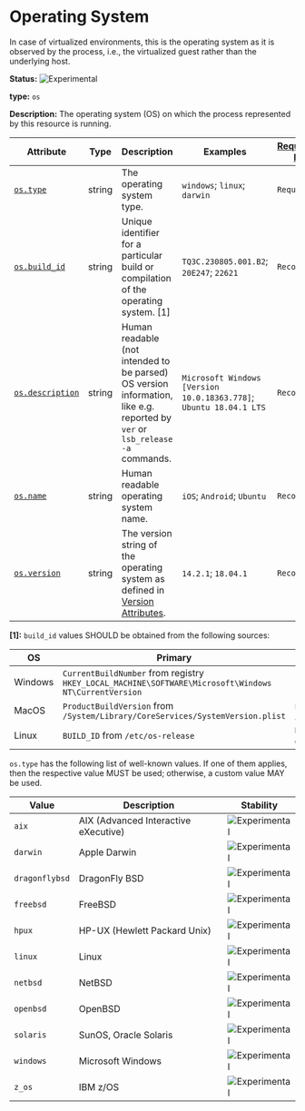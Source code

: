 # Operating System

In case of virtualized environments, this is the operating system as it is observed by the process, i.e., the virtualized guest rather than the underlying host.

<!-- semconv os -->
<!-- NOTE: THIS TEXT IS AUTOGENERATED. DO NOT EDIT BY HAND. -->
<!-- see templates/registry/markdown/snippet.md.j2 -->
<!-- prettier-ignore-start -->
<!-- markdownlint-capture -->
<!-- markdownlint-disable -->


**Status:** ![Experimental](https://img.shields.io/badge/-experimental-blue)

**type:** `os`

**Description:** The operating system (OS) on which the process represented by this resource is running.

| Attribute  | Type | Description  | Examples  | [Requirement Level](https://opentelemetry.io/docs/specs/semconv/general/attribute-requirement-level/) | Stability |
|---|---|---|---|---|---|
| [`os.type`](/docs/attributes-registry/os.md) | string | The operating system type. | `windows`; `linux`; `darwin` | `Required` | ![Experimental](https://img.shields.io/badge/-experimental-blue) |
| [`os.build_id`](/docs/attributes-registry/os.md) | string | Unique identifier for a particular build or compilation of the operating system. [1] | `TQ3C.230805.001.B2`; `20E247`; `22621` | `Recommended` | ![Experimental](https://img.shields.io/badge/-experimental-blue) |
| [`os.description`](/docs/attributes-registry/os.md) | string | Human readable (not intended to be parsed) OS version information, like e.g. reported by `ver` or `lsb_release -a` commands. | `Microsoft Windows [Version 10.0.18363.778]`; `Ubuntu 18.04.1 LTS` | `Recommended` | ![Experimental](https://img.shields.io/badge/-experimental-blue) |
| [`os.name`](/docs/attributes-registry/os.md) | string | Human readable operating system name. | `iOS`; `Android`; `Ubuntu` | `Recommended` | ![Experimental](https://img.shields.io/badge/-experimental-blue) |
| [`os.version`](/docs/attributes-registry/os.md) | string | The version string of the operating system as defined in [Version Attributes](/docs/resource/README.md#version-attributes). | `14.2.1`; `18.04.1` | `Recommended` | ![Experimental](https://img.shields.io/badge/-experimental-blue) |

**[1]:** `build_id` values SHOULD be obtained from the following sources:

| OS | Primary | Fallback |
| ------- | ------- | ------- |
| Windows | `CurrentBuildNumber` from registry `HKEY_LOCAL_MACHINE\SOFTWARE\Microsoft\Windows NT\CurrentVersion` | - |
| MacOS | `ProductBuildVersion` from `/System/Library/CoreServices/SystemVersion.plist` | `ProductBuildVersion` from `/System/Library/CoreServices/ServerVersion.plist` |
| Linux | `BUILD_ID` from `/etc/os-release` | `BUILD_ID` from `/usr/lib/os-release`; <br> contents of `/proc/sys/kernel/osrelease`|



`os.type` has the following list of well-known values. If one of them applies, then the respective value MUST be used; otherwise, a custom value MAY be used.

| Value  | Description | Stability |
|---|---|---|
| `aix` | AIX (Advanced Interactive eXecutive) | ![Experimental](https://img.shields.io/badge/-experimental-blue) |
| `darwin` | Apple Darwin | ![Experimental](https://img.shields.io/badge/-experimental-blue) |
| `dragonflybsd` | DragonFly BSD | ![Experimental](https://img.shields.io/badge/-experimental-blue) |
| `freebsd` | FreeBSD | ![Experimental](https://img.shields.io/badge/-experimental-blue) |
| `hpux` | HP-UX (Hewlett Packard Unix) | ![Experimental](https://img.shields.io/badge/-experimental-blue) |
| `linux` | Linux | ![Experimental](https://img.shields.io/badge/-experimental-blue) |
| `netbsd` | NetBSD | ![Experimental](https://img.shields.io/badge/-experimental-blue) |
| `openbsd` | OpenBSD | ![Experimental](https://img.shields.io/badge/-experimental-blue) |
| `solaris` | SunOS, Oracle Solaris | ![Experimental](https://img.shields.io/badge/-experimental-blue) |
| `windows` | Microsoft Windows | ![Experimental](https://img.shields.io/badge/-experimental-blue) |
| `z_os` | IBM z/OS | ![Experimental](https://img.shields.io/badge/-experimental-blue) |



<!-- markdownlint-restore -->
<!-- prettier-ignore-end -->
<!-- END AUTOGENERATED TEXT -->
<!-- endsemconv -->
